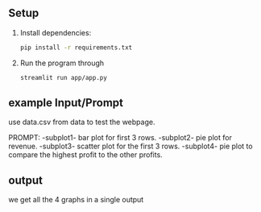 ## Setup
1. Install dependencies:
   ```bash
   pip install -r requirements.txt

2. Run the program through
   ```bash
   streamlit run app/app.py


## example Input/Prompt

use data.csv from data to test the webpage.

PROMPT:
-subplot1- bar plot for first 3 rows.
-subplot2- pie plot for revenue.
-subplot3- scatter plot for the first 3 rows.
-subplot4- pie plot to compare the highest profit to the other profits.

## output
we get all the 4 graphs in a single output
